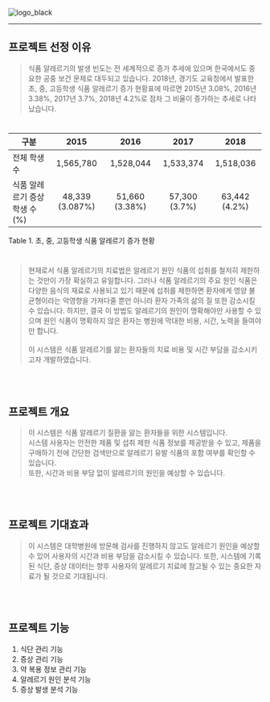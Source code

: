 ![logo_black](https://user-images.githubusercontent.com/70800414/120181071-84b73d80-c247-11eb-8ca1-d39b83105443.png)
* * *

## 프로젝트 선정 이유
> 식품 알레르기의 발생 빈도는 전 세계적으로 증가 추세에 있으며 한국에서도 중요한 공중 보건 문제로 대두되고 있습니다. 
2018년, 경기도 교육청에서 발표한 초, 중, 고등학생 식품 알레르기 증가 현황표에 따르면 2015년 3.08%, 2016년 3.38%, 2017년 3.7%, 2018년 4.2%로 점차 그 비율이 증가하는 추세로 나타났습니다.

#
| 구분 | 2015 | 2016 | 2017 | 2018 | 
|------|:-----:|:-----:|:----:|:----:|
| 전체 학생수 | 1,565,780 | 1,528,044 | 1,533,374 | 1,518,036 |
| 식품 알레르기 증상 학생 수(%) | 48,339 (3.087%) | 51,660 (3.38%) | 57,300 (3.7%) | 63,442 (4.2%) |

Table 1. 초, 중, 고등학생 식품 알레르기 증가 현황
#
> 현재로서 식품 알레르기의 치료법은 알레르기 원인 식품의 섭취를 철저히 제한하는 것만이 가장 확실하고 유일합니다.
그러나 식품 알레르기의 주요 원인 식품은 다양한 음식의 재료로 사용되고 있기 때문에 섭취를 제한하면 환자에게 영양 불균형이라는 악영향을 가져다줄 뿐만 아니라 환자 가족의 삶의 질 또한 감소시킬 수 있습니다.
하지만, 결국 이 방법도 알레르기의 원인이 명확해야만 사용할 수 있으며 원인 식품이 명확하지 않은 환자는 병원에 막대한 비용, 시간, 노력을 들여야만 합니다.<br/><br/>
이 시스템은 식품 알레르기를 앓는 환자들의 치료 비용 및 시간 부담을 감소시키고자 개발하였습니다. 

<br/><br/>
## 프로젝트 개요
> 이 시스템은 식품 알레르기 질환을 앓는 환자들을 위한 시스템입니다.  
시스템 사용자는 안전한 제품 및 섭취 제한 식품 정보를 제공받을 수 있고, 제품을 구매하기 전에 간단한 검색만으로 알레르기 유발 식품의 포함 여부를 확인할 수 있습니다.  
또한, 시간과 비용 부담 없이 알레르기의 원인을 예상할 수 있습니다.

<br/><br/>
## 프로젝트 기대효과
> 이 시스템은 대학병원에 방문해 검사를 진행하지 않고도 알레르기 원인을 예상할 수 있어 사용자의 시간과 비용 부담을 감소시킬 수 있습니다. 
또한, 시스템에 기록된 식단, 증상 데이터는 향후 사용자의 알레르기 치료에 참고될 수 있는 중요한 자료가 될 것으로 기대됩니다.

<br/><br/>
## 프로젝트 기능
1. 식단 관리 기능
2. 증상 관리 기능
3. 약 복용 정보 관리 기능
4. 알레르기 원인 분석 기능
5. 증상 발생 분석 기능
